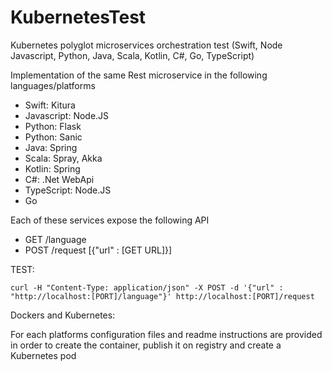# KubernetesTest
Kubernetes polyglot microservices orchestration test (Swift, Node Javascript, Python, Java, Scala, Kotlin, C#, Go, TypeScript)

Implementation of the same Rest microservice in the following languages/platforms

- Swift: Kitura
- Javascript: Node.JS
- Python: Flask
- Python: Sanic
- Java: Spring
- Scala: Spray, Akka
- Kotlin: Spring
- C#: .Net WebApi
- TypeScript: Node.JS
- Go


Each of these services expose the following API

- GET /language
- POST /request  [{"url" : [GET URL]}]


TEST:

    curl -H "Content-Type: application/json" -X POST -d '{"url" : "http://localhost:[PORT]/language"}' http://localhost:[PORT]/request
  
 
Dockers and Kubernetes:

For each platforms configuration files and readme instructions are provided in order to create the container, publish it on registry and create a Kubernetes pod

 